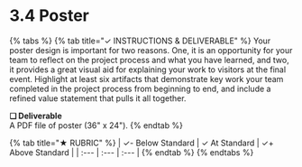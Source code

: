 # 3.4 Poster

{% tabs %}
{% tab title="✓  INSTRUCTIONS & DELIVERABLE" %}
Your poster design is important for two reasons. One, it is an opportunity for your team to reflect on the project process and what you have learned, and two, it provides a great visual aid for explaining your work to visitors at the final event. Highlight at least six artifacts that demonstrate key work your team completed in the project process from beginning to end, and include a refined value statement that pulls it all together.

**❏ Deliverable**  
A PDF file of poster \(36" x 24"\).
{% endtab %}

{% tab title="★  RUBRIC" %}
| ✓-  Below Standard | ✓  At Standard | ✓+  Above Standard |
| :--- | :--- | :--- |
{% endtab %}
{% endtabs %}

